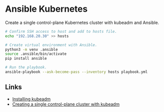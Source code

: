 # Ansible Kubernetes

Create a single control-plane Kubernetes cluster with kubeadm and Ansible.

```bash
# Confirm SSH access to host and add to hosts file.
echo "192.168.20.30" >> hosts

# Create virtual environment with Ansible.
python3 -m venv .ansible
source .ansible/bin/activate
pip install ansible

# Run the playbook.
ansible-playbook --ask-become-pass --inventory hosts playbook.yml
```

## Links

- [Installing kubeadm]
- [Creating a single control-plane cluster with kubeadm]

[Installing kubeadm]: https://kubernetes.io/docs/setup/production-environment/tools/kubeadm/install-kubeadm/
[Creating a single control-plane cluster with kubeadm]: https://kubernetes.io/docs/setup/production-environment/tools/kubeadm/create-cluster-kubeadm/
